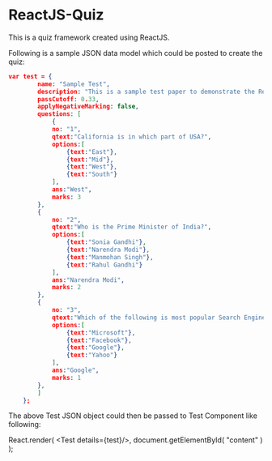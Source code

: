 # ReactJS-Quiz
This is a quiz framework created using ReactJS. 

Following is a sample JSON data model which could be posted to create the quiz:
```json
var test = {
		name: "Sample Test",
		description: "This is a sample test paper to demonstrate the ReactJS UI design by components.",
		passCutoff: 0.33,		
		applyNegativeMarking: false,
		questions: [
			{
			no: "1",
			qtext:"California is in which part of USA?",
			options:[
				{text:"East"},
				{text:"Mid"},
				{text:"West"},
				{text:"South"}
			],
			ans:"West",
			marks: 3
		},
		{
			no: "2", 
			qtext:"Who is the Prime Minister of India?",
			options:[
				{text:"Sonia Gandhi"},
				{text:"Narendra Modi"},
				{text:"Manmohan Singh"},
				{text:"Rahul Gandhi"}
			],
			ans:"Narendra Modi",
			marks: 2
		},
		{
			no: "3",
			qtext:"Which of the following is most popular Search Engine Company?",
			options:[
				{text:"Microsoft"},
				{text:"Facebook"},
				{text:"Google"},
				{text:"Yahoo"}
			],
			ans:"Google",
			marks: 1
		},
		]
	};	
```	
The above Test JSON object could then be passed to Test Component like following:
	
React.render( &lt;Test details={test}/&gt;, document.getElementById( "content" ) );
